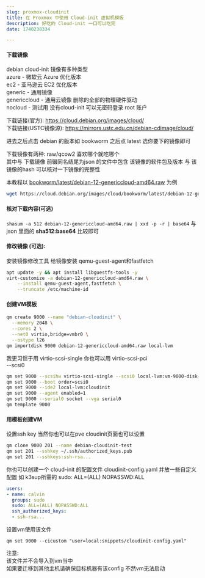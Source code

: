 ```yaml
---
slug: proxmox-cloudinit
title: 在 Proxmox 中使用 Cloud-init 虚拟机模板
description: 好吃的 Cloud-init 一口可以吃完
date: 1740238334

---
```



#### 下载镜像
debian cloud-init 镜像有多种类型   
azure - 微软云 Azure 优化版本  
ec2 - 亚马逊云 EC2 优化版本  
generic - 通用镜像  
genericcloud - 通用云镜像 删除的全部的物理硬件驱动  
nocloud - 测试用 没有cloud-init 可以无密码登录 root 账户  

下载链接(官方): https://cloud.debian.org/images/cloud/  
下载链接(USTC镜像源): https://mirrors.ustc.edu.cn/debian-cdimage/cloud/  

进去之后点击 debian 的版本如 bookworm 之后点 latest 选你要下的镜像即可  

下载镜像有两种: raw/qcow2 喜欢哪个就吃哪个  
其中与 下载镜像 前辍同名结尾为json 的文件中包含 该镜像的软件包及版本 与 该镜像的hash 可以核对一下镜像的完整性  

本教程以 [bookworm/latest/debian-12-genericcloud-amd64.raw](https://cloud.debian.org/images/cloud/bookworm/latest/debian-12-genericcloud-amd64.raw) 为例  
```bash
wget https://cloud.debian.org/images/cloud/bookworm/latest/debian-12-genericcloud-amd64.raw
```
#### 核对下载内容(可选)  
`shasum -a 512 debian-12-genericcloud-amd64.raw | xxd -p -r | base64` 与 json 里面的 **sha512:base64** 比较即可 

#### 修改镜像 (可选):
安装镜像修改工具 给镜像安装 qemu-guest-agent和fastfetch
```bash
apt update -y && apt install libguestfs-tools -y  
virt-customize -a debian-12-genericcloud-amd64.raw \
    --install qemu-guest-agent,fastfetch \
    --truncate /etc/machine-id
```

#### 创建VM模板  
```bash
qm create 9000 --name "debian-cloudinit" \
  --memory 2048 \
  --cores 2 \
  --net0 virtio,bridge=vmbr0 \
  --ostype l26
qm importdisk 9000 debian-12-genericcloud-amd64.raw local-lvm  
```
我更习惯于用 virtio-scsi-single 你也可以用 virtio-scsi-pci  
--scsi0
```bash
qm set 9000 --scsihw virtio-scsi-single --scsi0 local-lvm:vm-9000-disk-0,discard=on,ssd=1  
qm set 9000 --boot order=scsi0  
qm set 9000 --ide2 local-lvm:cloudinit  
qm set 9000 --agent enabled=1  
qm set 9000 --serial0 socket --vga serial0  
qm template 9000  
```

#### 用模板创建VM  
设置ssh key 当然你也可以在pve cloudinit页面也可以设置
```bash
qm clone 9000 201 --name debian-cloudinit-test  
qm set 201 --sshkey ~/.ssh/authorized_keys.pub  
qm set 201 --sshkeys:ssh-rsa...  
```

你也可以创建一个 cloud-init 的配置文件 cloudinit-config.yaml  并放一些自定义配置 如 k3sup所需的 sudo: ALL=(ALL) NOPASSWD:ALL  
```yml
users:  
- name: calvin  
  groups: sudo  
  sudo: ALL=(ALL) NOPASSWD:ALL  
  ssh_authorized_keys:  
  - ssh-rsa...  
```
设置vm使用该文件  
```
qm set 9000 --cicustom "user=local:snippets/cloudinit-config.yaml"  
```
注意:  
该文件并不会导入到vm当中  
如果要迁移到其他主机请确保目标机器有该config 不然vm无法启动  